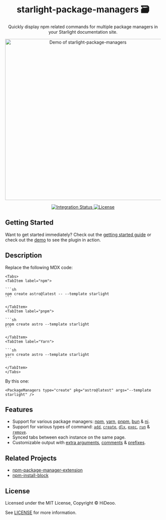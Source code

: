 <div align="center">
  <h1>starlight-package-managers 🗃</h1>
  <p>Quickly display npm related commands for multiple package managers in your Starlight documentation site.</p>
  <p>
    <a href="https://github.com/HiDeoo/starlight-package-managers/assets/494699/5666eb82-4e80-4ce9-ac07-3f711e51062c" title="Demo of starlight-package-managers">
      <img alt="Demo of starlight-package-managers" src="https://github.com/HiDeoo/starlight-package-managers/assets/494699/5666eb82-4e80-4ce9-ac07-3f711e51062c" width="520" />
    </a>
  </p>
</div>

<div align="center">
  <a href="https://github.com/HiDeoo/starlight-package-managers/actions/workflows/integration.yml">
    <img alt="Integration Status" src="https://github.com/HiDeoo/starlight-package-managers/actions/workflows/integration.yml/badge.svg" />
  </a>
  <a href="https://github.com/HiDeoo/starlight-package-managers/blob/main/LICENSE">
    <img alt="License" src="https://badgen.net/github/license/HiDeoo/starlight-package-managers" />
  </a>
  <br />
</div>

## Getting Started

Want to get started immediately? Check out the [getting started guide](https://starlight-package-managers.vercel.app/getting-started/) or check out the [demo](https://starlight-package-managers.vercel.app/demo/) to see the plugin in action.

## Description

Replace the following MDX code:

````mdx
<Tabs>
<TabItem label="npm">

```sh
npm create astro@latest -- --template starlight
```

</TabItem>
<TabItem label="pnpm">

```sh
pnpm create astro --template starlight
```

</TabItem>
<TabItem label="Yarn">

```sh
yarn create astro --template starlight
```

</TabItem>
</Tabs>
````

By this one:

```mdx
<PackageManagers type="create" pkg="astro@latest" args="--template starlight" />
```

## Features

- Support for various package managers: [npm](https://www.npmjs.com), [yarn](https://yarnpkg.com), [pnpm](https://pnpm.io), [bun](https://bun.sh) & [ni](https://github.com/antfu/ni).
- Support for various types of command: [`add`](https://starlight-package-managers.vercel.app/usage/#add), [`create`](https://starlight-package-managers.vercel.app/usage/#create), [`dlx`](https://starlight-package-managers.vercel.app/usage/#dlx), [`exec`](https://starlight-package-managers.vercel.app/usage/#exec), [`run`](https://starlight-package-managers.vercel.app/usage/#run) & [`remove`](https://starlight-package-managers.vercel.app/usage/#remove).
- Synced tabs between each instance on the same page.
- Customizable output with [extra arguments](https://starlight-package-managers.vercel.app/usage/#extra-arguments), [comments](https://starlight-package-managers.vercel.app/usage/#comment) & [prefixes](https://starlight-package-managers.vercel.app/usage/#prefix).

## Related Projects

- [npm-package-manager-extension](https://github.com/HiDeoo/npm-package-manager-extension)
- [npm-install-block](https://github.com/HiDeoo/npm-install-block)

## License

Licensed under the MIT License, Copyright © HiDeoo.

See [LICENSE](https://github.com/HiDeoo/starlight-package-managers/blob/main/LICENSE) for more information.
